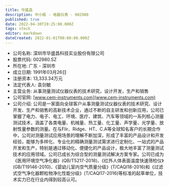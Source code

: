 ```yaml
---
title: 华盛昌
description: 中小板 - 电器仪表 - 002980
published: true
date: 2022-04-30T19:25:08.000Z
tags: stock
editor: markdown
dateCreated: 2022-01-01T00:00:00.000Z
---
```


- 公司名称: 深圳市华盛昌科技实业股份有限公司
- 股票代码: 002980.SZ
- 所在地: 广东 - 深圳市
- 成立日期: 1991年03月26日
- 注册资本: 13,333.34万元
- 法定代表人: 袁剑敏
- 主营业务: 从事测量测试仪器仪表的技术研究，设计开发，生产和销售
- 公司官网: [www.cem-instruments.com](www.cem-instruments.com)
- 公司介绍: 公司是一家面向全球客户从事测量测试仪器仪表的技术研究、设计开发、生产和销售的高新技术企业，通过不断的自主研发和创新应用，公司已掌握了电力、电子、电工、环境、医疗、建筑、汽车等领域的一系列核心测量测试技术，涵盖了各类电量、机械量、热工量、化工量、声学量、光学量、放射性量参数的测量。在与Flir、Ridge、HT、C.A等全球知名客户的长期合作中，公司对测量测试应用场景的理解不断加深，形成了丰富的产品设计和开发经验，能够为多样化、专业化的精确测量测试需求进行定制化、一站式的产品开发和生产，特别是通过移动化、便捷化的产品设计，极大地丰富了测量测试技术的应用领域。公司已成长为综合型的测量测试解决方案专家。公司已成为《医用环境空气净化器》(QB/T5217-2018)、《红外人体表面温度快速筛检仪》(GB/T19146-2010)、《婴幼儿室内空气质量分级》(T/CAQI18-2016)和《过滤式空气净化器颗粒物净化性能分级》(T/CAQI17-2016)等标准的起草单位，技术实力已在行业内得到较高认可。


